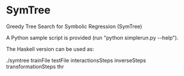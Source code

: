 # SymTree

Greedy Tree Search for Symbolic Regression (SymTree)

A Python sample script is provided (run "python simplerun.py --help").

The Haskell version can be used as:

./symtree trainFile testFile interactionsSteps inverseSteps transformationSteps thr
